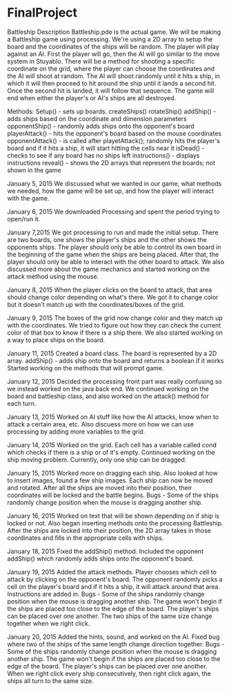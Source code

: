 FinalProject
============

Battleship Description
Battleship.pde is the actual game.
We will be making a Battleship game using processing. We're using a 2D array to setup the board and the coordinates of the ships will be random. The player will play against an AI. First the player will go, then the AI will go similar to the move system in Stuyablo. There will be a method for shooting a specific coordinate on the grid, where the player can choose the coordinates and the AI will shoot at random. The AI will shoot randomly until it hits a ship, in which it will then proceed to hit around the ship until it lands a second hit. Once the second hit is landed, it will follow that sequence. The game will end when either the player's or AI's ships are all destroyed.

Methods:
Setup() - sets up boards.
createShips() 
rotateShip()
addShip() - adds ships based on the coordinate and dimension parameters 
opponentShip() - randomly adds ships onto the opponent's board
playerAttack() - hits the opponent's board based on the mouse coordinates
opponentAttack() - is called after playetAttack(); randomly hits the player's board and if it hits a ship, it will start hitting the cells near it
isDead() - checks to see if any board has no ships left
instructions() - displays instructions
reveal() - shows the 2D arrays that represent the boards; not shown in the game


January 5, 2015
We discussed what we wanted in our game, what methods we needed, how the game will be set up, and how the player will interact with the game.

January 6, 2015
We downloaded Processing and spent the period trying to open/run it.

January 7,2015
We got processing to run and made the initial setup. There are two boards, one shows the player's ships and the other shows the opponents ships. The player should only be able to control its own board in the beginning of the game when the ships are being placed. After that, the player should only be able to interact with the other board to attack. We also discussed more about the game mechanics and started working on the attack method using the mouse. 

January 8, 2015
When the player clicks on the board to attack, that area should change color depending on what's there. 
We got it to change color but it doesn't match up with the coordinates/boxes of the grid.

January 9, 2015
The boxes of the grid now change color and they match up with the coordinates. 
We tried to figure out how they can check the current color of that box to know if there is a ship there.
We also started working on a way to place ships on the board.

January 11, 2015
Created a board class.
The board is represented by a 2D array.
addShip() - adds ship onto the board and returns a boolean if it works
Started working on the methods that will prompt game.

January 12, 2015
Decided the processing front part was really confusing so we instead worked on the java back end. We continued working on the board and battleship class, and also worked on the attack() method for each turn.

January 13, 2015
Worked on AI stuff like how the AI attacks, know when to attack a certain area, etc. Also discuess more on how we can use processing by adding more variables to the grid. 

January 14, 2015
Worked on the grid. Each cell has a variable called cond which checks if there is a ship or of it's empty. Continued working on the ship moving problem. Currently, only one ship can be dragged.

January 15, 2015
Worked more on dragging each ship. Also looked at how to insert images, found a few ship images.
Each ship can now be moved and rotated. After all the ships are moved into their position, their coordinates will be locked and the battle begins.
Bugs - Some of the ships randomly change position when the mouse is dragging another ship.

January 16, 2015
Worked on text that will be shown depending on if ship is locked or not. Also began inserting methods onto the processing Battleship.
After the ships are locked into their position, the 2D array takes in those coordinates and fills in the appropriate cells with ships.

January 18, 2015
Fixed the addShip() method. Included the opponent addShip() which randomly adds ships onto the opponent's board.

January 19, 2015
Added the attack methods. Player chooses which cell to attack by clicking on the opponent's board. The opponent randomly picks a cell on the player's board and if it hits a ship, it will attack around that area. 
Instructions are added in.
Bugs - Some of the ships randomly change position when the mouse is dragging another ship. 
       The game won't begin if the ships are placed too close to the edge of the board.
       The player's ships can be placed over one another.
       The two ships of the same size change together when we right click.

January 20, 2015
Added the hints, sound, and worked on the AI. Fixed bug where two of the ships of the same length change direction together.
Bugs - Some of the ships randomly change position when the mouse is dragging another ship. 
       The game won't begin if the ships are placed too close to the edge of the board.
       The player's ships can be placed over one another.
       When we right click every ship consecutively, then right click again, the ships all turn to the same size.
